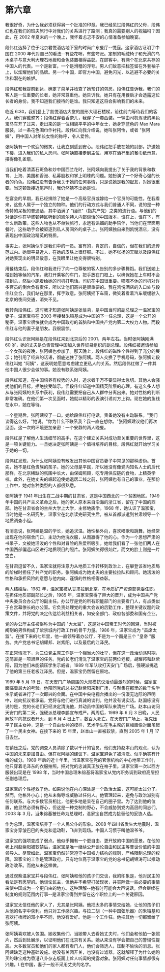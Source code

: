 # 第六章

我很好奇，为什么我必须获得另一个批准的印章。我已经见过段伟红的父母，段伟红也在我们的班夫旅行中对我们的关系进行了路测；我真的需要别人的祝福吗？因此，在 2002 年夏末的一个晚上，我怀着忐忑不安的心情准备参加晚宴。

段伟红选择了位于北京君悦酒店地下室的时尚广东餐厅--悦庭。这家酒店证明了中国在 2000 年代对自己的看法--有些花哨，有些夸张。定制的毛绒椅子和光滑的乌木桌子与意大利大理石地板和金色装置相得益彰。在顾客中，有两个在北京共存的中国人的代表。一个是新富，一个是滑稽的浮夸。男人们故意把标签留在外套袖子上，以炫耀他们的品牌。另一个中国，即官方中国，避免闪光，以逃避不必要的关注和潜在的嫉妒。

段伟红和我提前到达，确定了菜单并检查了她预订的包房。段伟红告诉我，我们的客人是一位重要的长者，她非常尊重他。她告诉我，她只有在用餐后才会透露这位长者的身份。我不知道我们接待的是谁。我只知道这将会影响我们的未来。

临近 6:30，我们登上了凯悦酒店大堂的圆形大理石楼梯，前往前门等待我们的客人。我们穿戴整齐；段伟红穿着香奈儿，我穿了一套西装。一辆由司机驾驶的黑色宝马车开了过来，走出来的是一位相貌平平的中年女士，她身穿蓝色的 Max Mara 服装，以一条花色围巾作衬托。段伟红向我介绍说，她叫张阿怡，或者 "张阿姨"，用中国人对年长女性的称呼，令人爱怜。

张阿姨有一个欢迎的微笑，让我立刻感到安心。段伟红把手放在她的肘部，护送她下楼，进入我们的私人房间。张阿姨直接走到主位，用塞在酒杯里的餐巾纸示意，摆得像孔雀扇。

当我们吃着清蒸石斑鱼和炒中国西兰花时，张阿姨向我提出了关于我的背景和教育、上海、美国和香港、私募股权和掌上明珠的问题。她扮演了一个好奇心强的长者的角色。段伟红没有告诉我关于她的任何事情，只是说她是我的密友，对她很重要。当这顿饭接近尾声时，我仍然猜不出她是谁。

在宴会的早期，我已经排除了她是一个高级官员或嫁给一个官员的可能性。在我看来，这些人属于一个独立的物种。他们的行动方式与我们普通人不同，说的是一种奇特的呆板的普通话，其中洒满了        "组织"（指共产党）之类的流行语。与他们的对话是你在华盛顿特区听到的凯尔特人内部谈话的中国版本，谁在上，谁在下，有什么新政策。这些人物也从不单独旅行，永远有谄媚的助手陪伴，当他们在里面用餐时，这些助手会被驱逐到私人房间外的桌子上。张阿姨独自来到凯悦酒店，没有表现出中国政治精英的特质。

事实上，张阿姨似乎是我们中的一员。富有的，肯定的，自信的，但在我们的遗传范式内。她很平易近人，在她的皮肤上很舒服。不过，她不张扬的天赋以及段伟红对她表现出的明显敬意，在我眼里让她变得很特别。

用餐结束后，段伟红和我进行了向一位尊敬的客人告别的多步骤舞蹈。我们送她上楼到她等候的汽车。我打开乘客的车门，把手放在门框上，以确保她在上车时不会撞到头，然后小跑着给她的司机打电话。司机在中国很重要。喋喋不休的司机对许多官员的倒台负有责任，所以让他们高兴是很重要的。我在凯悦酒店的入口处与段伟红会合，我们站在那里，挥手致意。张阿姨摇下车窗，微笑着看着汽车缓缓驶入北京的夜间交通，消失不见。

我转向段伟红，这时我才知道张阿姨是张蓓莉，是中国当时的副总理之一温家宝的妻子。温家宝将在 2003 年接替朱镕基成为中国的下一任总理，这是一个公开的秘密。温家宝很快就会成为中国政府的首脑和中国共产党内第二大权力人物。而段伟红与他的妻子是朋友。我很震惊。

段伟红认识张阿姨是在段伟红来到北京后的 2001，两年左右。当时张阿姨刚满 60 岁，她的丈夫是负责管理中国加入世界贸易组织的副总理。段伟红被邀请参加一个女孩的夜晚，张阿姨也参加了。那天晚上，段伟红的磁性个性得到了充分的展示；她引用了经典的话语，彻底迷住了张阿姨。两人交换了手机号码，张阿姨让段伟红叫她 "阿姨"，这表明她愿意考虑建立更私人的关系。然后段伟红做了一件其他中国人很少会做的事。她没有联系张阿姨。

段伟红知道，在中国培养有权势的人时，追求者千万不要显得太急切。其他人会骚扰他们的目标，拒绝接受暗示。但段伟红知道中国精英阶层的心理。有这么多人想从与张阿姨的关系中获利，段伟红需要把自己从人群中分离出来。她对性格的判断非常准确。在他们第一次见面时，她就以精彩的表演引诱对方上钩。现在她的鱼线在水中，她在等待。

一个星期后，张阿姨咬了一口。她给段伟红打电话，责备她没有主动联系。"我们谈得这么好，"她说。"你为什么不联系我？我一直在想你。"张阿姨建议他们再次见面。这一次的环境更加亲密：一个安静的两人晚餐。

段伟红是了解他人生活细节的高手，在这个建立关系对成功至关重要的世界里，这是一项关键能力。一旦她决定张阿姨是一个值得培养的目标，段伟红就开始学习关于她的一切。

段伟红发现，为什么张阿姨没有散发出其他中国官员妻子中常见的那种虚伪。首先，她不是红色贵族的孩子。她的父母是平民，所以她没有像党内知名人士的后代那样，在北京稀缺的氛围中长大，由保姆照顾，吃专用供应链的食物，上精英学校。此外，在她丈夫的崛起迫使她退居二线之前，张阿姨也有自己的事业。在那份工作中，她对各种类型的人都很熟悉。

张阿姨于 1941 年出生在二战中期的甘肃省，这是中国西北的一个贫困地区。1949 年中国的共产主义革命之后，她的家人原本来自沿海的浙江省，留在了中国的西部。她在甘肃省会的兰州大学上大学，主修地质学。1968 年，她认识了温家宝，当时她是一名研究生，温家宝在北京读完研究生后，被从首都派遣到甘肃领导一个地质调查小组。

有消息说，张阿姨是温的学长，她追求温。她性格外向，喜欢唱歌和跳舞，她经常出现在他的宿舍门口，主动为他洗衣服，从而赢得了他的心。作为一个思想严肃的书呆子，文被她活泼的个性和对冒险的热爱所吸引。她给我们看了一张他们两人在中国西部偏远山区进行地质项目的照片。张阿姨笑得很灿烂，而文的脸上则是一片空白。

在甘肃逗留不久，温家宝就将注意力从地质工作转移到政治上，在攀登该省地质局的阶梯时担任了共产党的职务。张阿姨成为她丈夫的主要拉拉队和顾问。她活泼的性格和承担风险的意愿与他内向、谨慎的性格相得益彰。

两人结婚后，1982 年，温家宝被从甘肃拉到北京，在地质矿产资源部党委任职。在担任地质部副部长之后，1985 年，温家宝获得了巨大的晋升，成为中国共产党中央委员会办公厅的副主任。办公厅是党的所有职能部门的主要看门人，有点类似于白宫幕僚长的办公室。它负责处理党的重大会议的后勤工作，整理关键议题的政策文件，并将党的决定传达给利益相关者，如安全部门、政府各部委和国有企业。

党的办公厅主任被俗称为中国的 "大太监"，这是对中国帝王时代的回溯，当时被阉割的男性构成了紫禁城内行政工作的骨干力量。1986 年，温家宝成为 "首席太监"。在接下来的七年里，他一直领导着办公厅，不是为一个而是三个 "皇帝 "服务。共产党总书记胡耀邦、赵紫阳，以及最后的江泽民。

在正常情况下，为三位党主席工作是一个相当大的壮举，但在这一政治动荡时期，这简直是一项艰巨的任务。党的长老们清洗了温家宝的前两位老板，胡耀邦和赵紫阳，因为他们未能镇压学生示威者。1989 年军队攻打天安门广场后，强硬派挑选了他的第三任老板江泽民。但是，温家宝仍然留在原地。

1989 年 5 月 19 日，在天安门广场周围的大规模抗议活动最激烈的时候，温家宝面临着最大的考验。他陪同党的总书记赵紫阳来到广场，与聚集在那里的数千名学生示威者进行了一次即兴的会面。在中国中央电视台播出的一份漫无边际的声明中，赵向抗议者承诺，党将与他们进行真诚的谈判。他并没有说实话。赵国栋没有说的是，党的长老们已经决定清洗他，并动员中国的军队来清扫广场。赵本山访问天安门的第二天，强硬派总理李鹏宣布戒严。两周后，1989 年 6 月 3 日晚，人民解放军向抗议者开火，到 6 月 4 日上午，数百人死亡。在天安门广场上，坦克压平了民主女神，这是一个自由女神的模样，艺术学生在毛主席的巨幅画像对面吊起了一个民主女神。在接下来的 15 年里，赵本山一直被软禁，直到 2005 年 1 月 17 日去世。

在镇压之后，党的调查人员清除了数以千计的官员，他们支持赵本山的观点，认为中国的未来更加自由。但在张阿姨的建议下，温家宝避免了被清洗。似乎确实有忏悔的成分。1989 年后的近十年里，当温家宝在党的官僚机构的中心地带工作时，他只穿着毛泽东的衣服拍照，把对党的忠诚真正放在袖子里。温家宝第一次以西方服装出现是在 1998 年，当时中国总理朱镕基将温家宝从党内职务调到政府高层担任副总理后。

温家宝的个性拯救了他。如果说他在内心深处是一个政治太监，这可能太过分了。然而，他格外小心；他从未侮辱或威胁过任何人。他管理起来，避免与政治派别有任何联系。与大多数官员相比，他更多地是呆在自己的圈子里。为了达到他的位置，他显然必须有野心，但这是一种克制的野心，不会威胁到党内高层的同志们。2003 年 3 月，当朱镕基被任命为总理时，温家宝自然成为接替他的妥协人选。

作为总理，温家宝培养了一个人民公仆的形象。2008 年四川省发生大地震时，温家宝身穿皱巴巴的夹克和运动鞋，飞奔到现场。中国人习惯于叫他温爷爷。

温家宝的强项变成了弱点。他似乎拥有一个更自由、更开放的中国的愿景。在他的老上司赵紫阳被软禁后，温家宝是唯一继续公开谈论自由和民主等普世价值的中国领导人。尽管如此，温家宝仍然非常遵守中国权力结构的规则，严格限制总理的权限。温家宝的工作是管理政府。只有地位高于温家宝的党的总书记胡锦涛可以推动政治改革。而他从未这样做。

通过观察温家宝并与段伟红、张阿姨和他的孩子们交谈，我的印象是，他对民主的看法是有愿望的。他谈论民主，但他并不希望打破现状，并实际做一些必要的事情来使中国成为一个更自由的地方。这种理解--他有时可能会大声说话，但会继续在制度的规则范围内行事--是温家宝得到并留在这个职位上的一个关键原因。

温家宝太信任他的家人了，尤其是张阿姨。他把太多的事情交给她，让他的孩子们从他的名字中获利。他只对工作感兴趣。与拉二胡（一种中国弦乐器）的朱镕基和喜欢打桥牌的邓小平不同，他没有爱好。他是一个工作狂。他把其他一切都留给了张阿姨。

张阿姨喜欢被人包围。她收集他们。当她带人去看她丈夫时，他们会和他拍一张照片，然后到处展示，以证明他们在北京有关系。她从来没有学会把自己的警惕性提高。大多数官员和他们的家人都有看门人，他们会筛选人，压制不愉快的消息。张阿姨缺乏这种基础设施。她没有关闭开关，也没有过滤器。这就解释了为什么她购买的珠宝成为香港八卦杂志版面上耸人听闻的揭露对象。张阿姨对任何事情都很有兴趣。I.在中国，妻子一般不采用丈夫的名字。
